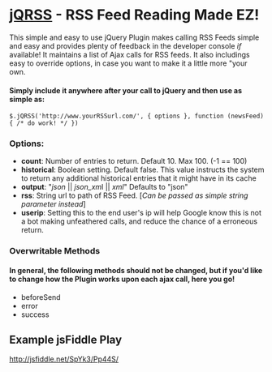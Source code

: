 [jQRSS](https://github.com/JDMcKinstry/jQRSS/) - RSS Feed Reading Made EZ!
================================

This simple and easy to use jQuery Plugin makes calling RSS Feeds simple and easy and provides plenty of feedback in the developer console *if* available! It maintains a list of Ajax calls for RSS feeds. It also includings easy to override options, in case you want to make it a little more "your own.

#### Simply include it anywhere after your call to jQuery and then use as simple as:

	$.jQRSS('http://www.yourRSSurl.com/', { options }, function (newsFeed) { /* do work! */ })

### Options:

 - **count**: Number of entries to return. Default 10. Max 100. (-1 == 100)
 - **historical**: Boolean setting. Default false. This value instructs the system to return any additional historical entries that it might have in its cache
 - **output**: "*json* || *json_xm*l || *xml*" Defaults to "json"
 - **rss**: String url to path of RSS Feed. [*Can be passed as simple string parameter instead*]
 - **userip**: Setting this to the end user's ip will help Google know this is not a bot making unfeathered calls, and reduce the chance of a erroneous return.
 
### Overwritable Methods
#### In general, the following methods should not be changed, but if you'd like to change how the Plugin works upon each ajax call, here you go!

 - beforeSend
 - error
 - success

## Example jsFiddle Play
http://jsfiddle.net/SpYk3/Pp44S/
